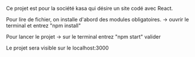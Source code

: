 Ce projet est pour la société kasa qui désire un site codé avec React. 

Pour lire de fichier, on installe d'abord des modules obligatoires. 
-> ouvrir le terminal et entrez "npm install"

Pour lancer le projet
-> sur le terminal entrez "npm start" valider

Le projet sera visible sur le localhost:3000
